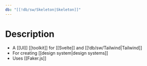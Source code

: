 ```yaml
---
db: "[[!db/sw/Skeleton|Skeleton]]"
---
```

# Description
- A [[UI]] [[toolkit]] for [[Svelte]] and [[!db/sw/Tailwind|Tailwind]]
- For creating [[design system|design systems]]
- Uses [[Faker.js]]